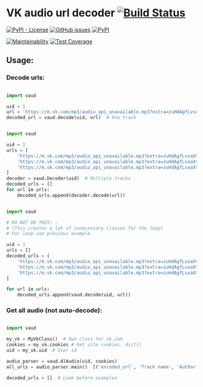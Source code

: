 # VK audio url decoder [![Build Status](https://travis-ci.org/yuru-yuri/vk-audio-url-decoder.svg?branch=master)](https://travis-ci.org/yuru-yuri/vk-audio-url-decoder)

[![PyPI - License](https://img.shields.io/pypi/l/vaud.svg)](https://pypi.org/project/vaud/)
[![GitHub issues](https://img.shields.io/github/issues/yuru-yuri/vk-audio-url-decoder.svg)](https://github.com/yuru-yuri/vk-audio-url-decoder/issues)
[![PyPI](https://img.shields.io/pypi/v/vaud.svg)](https://pypi.org/project/vaud/)


[![Maintainability](https://api.codeclimate.com/v1/badges/f88a8b485070badb584b/maintainability)](https://codeclimate.com/github/yuru-yuri/vk-audio-url-decoder/maintainability)
[![Test Coverage](https://api.codeclimate.com/v1/badges/f88a8b485070badb584b/test_coverage)](https://codeclimate.com/github/yuru-yuri/vk-audio-url-decoder/test_coverage)

## Usage:

### Decode urls:

```python

import vaud

uid = 1
url = 'https://m.vk.com/mp3/audio_api_unavailable.mp3?extra=zuHdAgfLvxaXtd1W...CsDasdvv32yLjpy3yVBxrm#AqVYStC'
decoded_url = vaud.decode(uid, url)  # One track

```

```python

import vaud

uid = 1
urls = [
    'https://m.vk.com/mp3/audio_api_unavailable.mp3?extra=zuHdAgfLvxaXtd1W...CsDasdvv32yLjpy3yVBxrm#AqVYStC',
    'https://m.vk.com/mp3/audio_api_unavailable.mp3?extra=zuHdAgfLvxaXtd1W...CsDasdvv32yLjpy3yVBxrm#AqVYStC',
    'https://m.vk.com/mp3/audio_api_unavailable.mp3?extra=zuHdAgfLvxaXtd1W...CsDasdvv32yLjpy3yVBxrm#AqVYStC',
]
decoder = vaud.Decoder(uid)  # Multiple tracks
decoded_urls = []
for url in urls:
    decoded_urls.append(decoder.decode(url))

```

```python

import vaud

# DO NOT DO THIS! :
# (This creates a lot of unnecessary classes for the loop)
# For loop use previous example 

uid = 1
urls = []
decoded_urls = [
    'https://m.vk.com/mp3/audio_api_unavailable.mp3?extra=zuHdAgfLvxaXtd1W...CsDasdvv32yLjpy3yVBxrm#AqVYStC',
    'https://m.vk.com/mp3/audio_api_unavailable.mp3?extra=zuHdAgfLvxaXtd1W...CsDasdvv32yLjpy3yVBxrm#AqVYStC',
    'https://m.vk.com/mp3/audio_api_unavailable.mp3?extra=zuHdAgfLvxaXtd1W...CsDasdvv32yLjpy3yVBxrm#AqVYStC',
]

for url in urls:
    decoded_urls.append(vaud.decode(uid, url))

```

### Get all audio (not auto-decode):

```python

import vaud

my_vk = MyVkClass()  # Own class for vk.com
cookies = my_vk.cookies # Get site cookies. dict()
uid = my_vk.uid  # User id

audio_parser = vaud.AlAudio(uid, cookies)
all_urls = audio_parser.main()  [('encoded_url', 'Track name', 'Author'), ('encoded_url', 'Track name', 'Author')]

decoded_urls = []  # Look before examples

```
